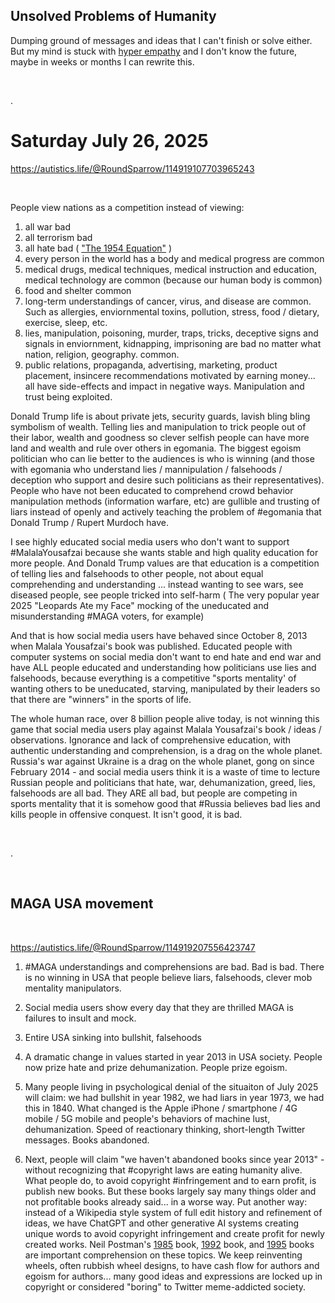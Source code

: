 ## Unsolved Problems of Humanity

Dumping ground of messages and ideas that I can't finish or solve either. But my mind is stuck with [hyper empathy](https://www.shu.ac.uk/news/all-articles/latest-news/autism-and-hyper-empathy-study) and I don't know the future, maybe in weeks or months I can rewrite this.

&nbsp;

.

# Saturday July 26, 2025

https://autistics.life/@RoundSparrow/114919107703965243

&nbsp;

People view nations as a competition instead of viewing:

1. all war bad
2. all terrorism bad
3. all hate bad ( ["The 1954 Equation"](../Quotes_Pile/Martin_Luther_King_Jr_quotes0.md) )
4. every person in the world has a body and medical progress are common
5. medical drugs, medical techniques, medical instruction and education, medical technology are common (because our human body is common)
6. food and shelter common
7. long-term understandings of cancer, virus, and disease are common. Such as allergies, enviornmental toxins, pollution, stress, food / dietary, exercise, sleep, etc.
8. lies, manipulation, poisoning, murder, traps, tricks, deceptive signs and signals in enviornment, kidnapping, imprisoning are bad no matter what nation, religion, geography. common.
9. public relations, propaganda, advertising, marketing, product placement, insincere recommendations motivated by earning money... all have side-effects and impact in negative ways. Manipulation and trust being exploited.

Donald Trump life is about private jets, security guards, lavish bling bling symbolism of wealth.  Telling lies and manipulation to trick people out of their labor, wealth and goodness so clever selfish people can have more land and wealth and rule over others in egomania. The biggest egoism politician who can lie better to the audiences is who is winning (and those with egomania who understand lies / mannipulation / falsehoods / deception who support and desire such politicians as their representatives). People who have not been educated to comprehend crowd behavior manipulation methods (information warfare, etc) are gullible and trusting of liars instead of openly and actively teaching the problem of #egomania that Donald Trump / Rupert Murdoch have.

I see highly educated social media users who don't want to support #MalalaYousafzai because she wants stable and high quality education for more people. And Donald Trump values are that education is a competition of telling lies and falsehoods to other people, not about equal comprehending and understanding ... instead wanting to see wars, see diseased people, see people tricked into self-harm ( The very popular year 2025 "Leopards Ate my Face" mocking of the uneducated and misunderstanding #MAGA voters, for example)

And that is how social media users have behaved since October 8, 2013 when Malala Yousafzai's book was published. Educated people with computer systems on social media don't want to end hate and end war and have ALL people educated and understanding how politicians use lies and falsehoods, because everything is a competitive "sports mentality' of wanting others to be uneducated, starving, manipulated by their leaders so that there are "winners" in the sports of life.

The whole human race, over 8 billion people alive today, is not winning this game that social media users play against Malala Yousafzai's book / ideas / observations. Ignorance and lack of comprehensive education, with authentic understanding and comprehension, is a drag on the whole planet. Russia's war against Ukraine is a drag on the whole planet, gong on since February 2014 - and social media users think it is a waste of time to lecture Russian people and politicians that hate, war, dehumanization, greed, lies, falsehoods are all bad. They ARE all bad, but people are competing in sports mentality that it is somehow good that #Russia believes bad lies and kills people in offensive conquest. It isn't good, it is bad.


&nbsp;

.

&nbsp;

## MAGA USA movement

&nbsp;

https://autistics.life/@RoundSparrow/114919207556423747

1. #MAGA understandings and comprehensions are bad. Bad is bad. There is no winning in USA that people believe liars, falsehoods, clever mob mentality manipulators.

2. Social media users show every day that they are thrilled MAGA is failures to insult and mock.

3. Entire USA sinking into bullshit, falsehoods

4. A dramatic change in values started in year 2013 in USA society. People now prize hate and prize dehumanization. People prize egoism.

5. Many people living in psychological denial of the situaiton of July 2025 will claim: we had bullshit in year 1982, we had liars in year 1973, we had this in 1840. What changed is the Apple iPhone / smartphone / 4G mobile / 5G mobile and people's behaviors of machine lust, dehumanization. Speed of reactionary thinking, short-length Twitter messages. Books abandoned.

6. Next, people will claim "we haven't abandoned books since year 2013" - without recognizing that #copyright laws are eating humanity alive. What people do, to avoid copyright #infringement and to earn profit, is publish new books. But these books largely say many things older and not profitable books already said... in a worse way. Put another way: instead of a Wikipedia style system of full edit history and refinement of ideas, we have ChatGPT and other generative AI systems creating unique words to avoid copyright infringement and create profit for newly created works.  Neil Postman's [1985](https://www.goodreads.com/work/quotes/2337731-amusing-ourselves-to-death-public-discourse-in-the-age-of-show-business) book, [1992](https://www.goodreads.com/work/quotes/1511641-technopoly-the-surrender-of-culture-to-technology) book, and [1995](https://www.goodreads.com/work/quotes/508006-the-end-of-education-redefining-the-value-of-school) books are important comprehension on these topics. We keep reinventing wheels, often rubbish wheel designs, to have cash flow for authors and egoism for authors... many good ideas and expressions are locked up in copyright or considered "boring" to Twitter meme-addicted society.

